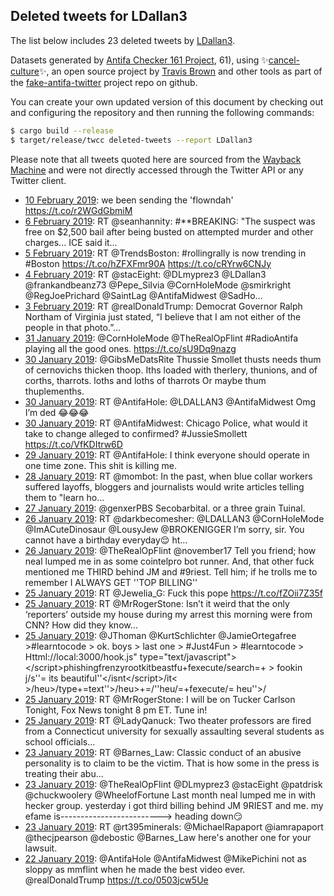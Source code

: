 ## Deleted tweets for LDallan3

The list below includes 23 deleted tweets by
[LDallan3](https://twitter.com/LDallan3).



Datasets generated by [Antifa Checker 161 Project](https://twitter.com/antifacheck161), 61), using ✨[cancel-culture](https://github.com/travisbrown/cancel-culture)✨, an open source project by 
[Travis Brown](https://twitter.com/travisbrown) and other tools as part of the 
[fake-antifa-twitter](https://github.com/antifacheck161/fake-antifa-twitter) project repo on github.

You can create your own updated version of this document by checking out and configuring the
repository and then running the following commands:

```bash
$ cargo build --release
$ target/release/twcc deleted-tweets --report LDallan3
```

Please note that all tweets quoted here are sourced from the
[Wayback Machine](https://web.archive.org) and were not directly accessed through the Twitter API or
any Twitter client.

* [10 February 2019](https://web.archive.org/web/20190210025508/https://twitter.com/LDallan3/status/1094429532235407360): we been sending the 'flowndah' https://t.co/r2WGdGbmiM <!--1094429532235407360-->
* [ 6 February 2019](https://web.archive.org/web/20190206010209/https://twitter.com/LDallan3/status/1092951547615555584): RT @seanhannity: #**BREAKING: "The suspect was free on $2,500 bail after being busted on attempted murder and other charges... ICE said it… <!--1092951547615555584-->
* [ 5 February 2019](https://web.archive.org/web/20190205161954/https://twitter.com/LDallan3/status/1092820119074623489): RT @TrendsBoston: #rollingrally is now trending in #Boston  https://t.co/hZFXFmr90A https://t.co/cRYrw6CNJy <!--1092820119074623489-->
* [ 4 February 2019](https://web.archive.org/web/20190204033447/https://twitter.com/LDallan3/status/1092265183312003072): RT @stacEight: @DLmyprez3 @LDallan3 @frankandbeanz73 @Pepe_SiIvia @CornHoleMode @smirkright @RegJoePrichard @SaintLag @AntifaMidwest @SadHo… <!--1092265183312003072-->
* [ 3 February 2019](https://web.archive.org/web/20190203183945/https://twitter.com/LDallan3/status/1092130537769263104): RT @realDonaldTrump: Democrat Governor Ralph Northam of Virginia just stated, “I believe that I am not either of the people in that photo.”… <!--1092130537769263104-->
* [31 January 2019](https://web.archive.org/web/20190131052955/https://twitter.com/LDALLAN3/status/1090844606110068736): @CornHoleMode @TheRealOpFlint #RadioAntifa playing all the good ones.  https://t.co/sU9Dq9nazg <!--1090844606110068736-->
* [30 January 2019](https://web.archive.org/web/20190130152032/https://twitter.com/LDALLAN3/status/1090630851757592576): @GibsMeDatsRite Thussie Smollet thusts needs thum of cernovichs thicken thoop. Iths loaded with therlery, thunions, and of corths, tharrots. loths and loths of tharrots   Or maybe thum thuplemenths. <!--1090630851757592576-->
* [30 January 2019](https://web.archive.org/web/20190130051721/https://twitter.com/LDALLAN3/status/1090479055730864128): RT @AntifaHole: @LDALLAN3 @AntifaMidwest Omg I’m ded 😂😂😂 <!--1090479055730864128-->
* [30 January 2019](https://web.archive.org/web/20190130045055/https://twitter.com/LDALLAN3/status/1090472403556331521): RT @AntifaMidwest: Chicago Police, what would it take to change alleged to confirmed?  #JussieSmollett https://t.co/VfKDItrw6D <!--1090472403556331521-->
* [29 January 2019](https://web.archive.org/web/20190129074203/https://twitter.com/LDALLAN3/status/1090153082787381248): RT @AntifaHole: I think everyone should operate in one time zone.  This shit is killing me. <!--1090153082787381248-->
* [28 January 2019](https://web.archive.org/web/20190128071545/https://twitter.com/LDALLAN3/status/1089784076331110400): RT @mombot: In the past, when blue collar workers suffered layoffs, bloggers and journalists would write articles telling them to "learn ho… <!--1089784076331110400-->
* [27 January 2019](https://web.archive.org/web/20190127063948/https://twitter.com/LDALLAN3/status/1089412641347522560): @genxerPBS Secobarbital. or a three grain Tuinal. <!--1089412641347522560-->
* [26 January 2019](https://web.archive.org/web/20190126214351/https://twitter.com/LDALLAN3/status/1089277765126422529): RT @darkbecomesher: @LDALLAN3 @CornHoleMode @ImACuteDinosaur @LousyJew @BROKENIGGER I’m sorry, sir. You cannot have a birthday everyday😌 ht… <!--1089277765126422529-->
* [26 January 2019](https://web.archive.org/web/20190126103620/https://twitter.com/LDALLAN3/status/1089109779027501056): @TheRealOpFlint @november17 Tell you friend; how neal lumped me in as some cointelpro bot runner. And, that other fuck mentioned me THIRD behind JM and #9riest. Tell him; if he trolls me to remember I ALWAYS GET ''TOP BILLING'' <!--1089109779027501056-->
* [25 January 2019](https://web.archive.org/web/20190125231759/https://twitter.com/LDALLAN3/status/1088939066672992261): RT @Jewelia_G: Fuck this pope https://t.co/fZOii7Z35f <!--1088939066672992261-->
* [25 January 2019](https://web.archive.org/web/20190125203113/https://twitter.com/LDALLAN3/status/1088897098462957569): RT @MrRogerStone: Isn’t it weird that the only ‘reporters’ outside my house during my arrest this morning were from CNN? How did they know… <!--1088897098462957569-->
* [25 January 2019](https://web.archive.org/web/20190125201505/https://twitter.com/LDALLAN3/status/1088893038385086465): @JThoman @KurtSchlichter @JamieOrtegafree &gt;#learntocode  &gt; ok. boys &gt; last one &gt; #Just4Fun &gt;  #learntocode  &gt; Httml://local:3000/hook.js" type="text/javascript"&gt;&lt;/script&gt;phishingfrenzyrootkitbeastfu+fexecute/search=+ &gt; fookin j/s''= its beautiful''&lt;/isnt&lt;/script&gt;/it&lt; &gt;/heu&gt;/type+=text''&gt;/heu&gt;+=/''heu/=+fexecute/= heu''&gt;/ <!--1088893038385086465-->
* [25 January 2019](https://web.archive.org/web/20190125200436/https://twitter.com/LDALLAN3/status/1088890400184721408): RT @MrRogerStone: I will be on Tucker Carlson Tonight, Fox News tonight 8 pm ET. Tune in! <!--1088890400184721408-->
* [25 January 2019](https://web.archive.org/web/20190125074440/https://twitter.com/LDALLAN3/status/1088704189834747904): RT @LadyQanuck: Two theater professors are fired from a Connecticut university for sexually assaulting several students as school officials… <!--1088704189834747904-->
* [23 January 2019](https://web.archive.org/web/20190123224458/https://twitter.com/LDALLAN3/status/1088205982025633794): RT @Barnes_Law: Classic conduct of an abusive personality is to claim to be the victim. That is how some in the press is treating their abu… <!--1088205982025633794-->
* [23 January 2019](https://web.archive.org/web/20190123215821/https://twitter.com/LDALLAN3/status/1088194250548875266): @TheRealOpFlint @DLmyprez3 @stacEight @patdrisk @chuckwoolery @WheelofFortune Last month neal lumped me in with hecker group. yesterday i got third billing behind JM 9RIEST and me. my efame is-------------------------&gt; heading down😏 <!--1088194250548875266-->
* [23 January 2019](https://web.archive.org/web/20190123201048/https://twitter.com/LDALLAN3/status/1088167184709419009): RT @rt395minerals: @MichaelRapaport @iamrapaport @thecjpearson @debostic @Barnes_Law here's another one for your lawsuit. <!--1088167184709419009-->
* [22 January 2019](https://web.archive.org/web/20190122235619/https://twitter.com/LDALLAN3/status/1087861549966991360): @AntifaHole @AntifaMidwest @MikePichini not as sloppy as mmflint when he made the best video ever. @realDonaldTrump  https://t.co/0503jcw5Ue <!--1087861549966991360-->
